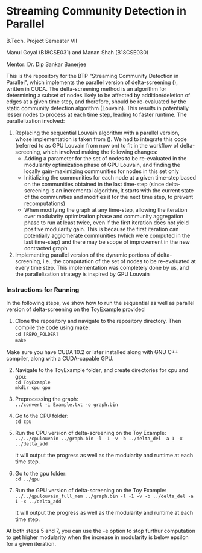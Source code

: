 # Streaming Community Detection in Parallel #

B.Tech. Project Semester VII

Manul Goyal (B18CSE031) and Manan Shah (B18CSE030)

Mentor: Dr. Dip Sankar Banerjee

This is the repository for the BTP "Streaming Community Detection in Parallel", which implements the parallel version of delta-screening (), written in CUDA. The delta-screening method is an algorithm for determining a subset of nodes likely to be affected by addition/deletion of edges at a given time step, and therefore, should be re-evaluated by the static community detection algorithm (Louvain). This results in potentially lesser nodes to process at each time step, leading to faster runtime. The parallelization involved:

1. Replacing the sequential Louvain algorithm with a parallel version, whose implementation is taken from (). We had to integrate this code (referred to as GPU Louvain from now on) to fit in the workflow of delta-screening, which involved making the following changes:
    - Adding a parameter for the set of nodes to be re-evaluated in the modularity optimization phase of GPU Louvain, and finding the locally gain-maximizing communities for nodes in this set only
    - Initializing the communities for each node at a given time-step based on the communities obtained in the last time-step (since delta-screening is an incremental algorithm, it starts with the current state of the communities and modifies it for the next time step, to prevent recomputations)
    - When modifying the graph at any time-step, allowing the iteration over modularity optimization phase and community aggregation phase to run at least twice, even if the first iteration does not yield positive modularity gain. This is because the first iteration can potentially agglomerate communities (which were computed in the last time-step) and there may be scope of improvement in the new contracted graph
2. Implementing parallel version of the dynamic portions of delta-screening, i.e., the computation of the set of nodes to be re-evaluated at every time step. This implementation was completely done by us, and the parallelization strategy is inspired by GPU Louvain

### Instructions for Running ###

In the following steps, we show how to run the sequential as well as parallel version of delta-screening on the ToyExample provided

1. Clone the repository and navigate to the repository directory. Then compile the code using make: \
```cd [REPO_FOLDER]``` \
```make```

Make sure you have CUDA 10.2 or later installed along with GNU C++ compiler, along with a CUDA-capable GPU.

2. Navigate to the ToyExample folder, and  create directories for cpu and gpu: \
```cd ToyExample``` \
```mkdir cpu gpu```

3. Preprocessing the graph: \
```../convert -i Example.txt -o graph.bin```

4. Go to the CPU folder: \
```cd cpu```

5. Run the CPU version of delta-screening on the Toy Example: \
```../../cpulouvain ../graph.bin -l -1 -v -b ../delta_del -a 1 -x ../delta_add```

    It will output the progress as well as the modularity and runtime at each time step.

6. Go to the gpu folder: \
```cd ../gpu```

7. Run the GPU version of delta-screening on the Toy Example: \
```../../gpulouvain_full_mem ../graph.bin -l -1 -v -b ../delta_del -a 1 -x ../delta_add```

    It will output the progress as well as the modularity and runtime at each time step.

At both steps 5 and 7, you can use the -e option to stop furthur computation to get higher modularity when the increase in modularity is below epsilon for a given iteration.


